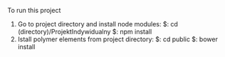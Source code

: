 To run this project

1. Go to project directory and install node modules:
 	$: cd (directory)/ProjektIndywidualny
	$: npm install
2. Istall polymer elements from project directory:
	$: cd public
	$: bower install
